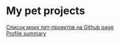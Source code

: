 # My pet projects

<a href="https://kvostok.github.io/my-pet-projects/">Список моих пет-проектов на Github page</a><br>
<a href="https://profile-summary-for-github.com/user/kvostok">Profile summary</a>
